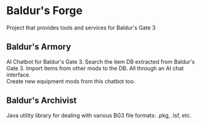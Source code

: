 # Baldur's Forge
Project that provides tools and services for Baldur's Gate 3

## Baldur's Armory

AI Chatbot for Baldur's Gate 3.  Search the item DB extracted from Baldur's Gate 3.  Import items from other mods to the DB.  All through an AI chat interface.  
Create new equipment mods from this chatbot too.

## Baldur's Archivist

Java utility library for dealing with various BG3 file formats:  .pkg, .lsf, etc.